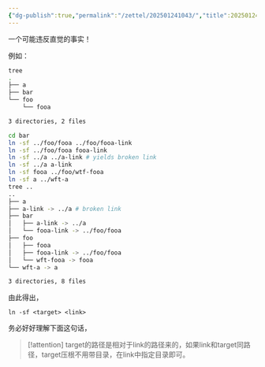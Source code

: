 ```yaml
---
{"dg-publish":true,"permalink":"/zettel/202501241043/","title":202501241043,"tags":["linux","softlink","软连接","ln-command"]}
---
```


一个可能违反直觉的事实！

例如：

```bash
tree
.
├── a
├── bar
└── foo
    └── fooa

3 directories, 2 files

cd bar
ln -sf ../foo/fooa ../foo/fooa-link
ln -sf ../foo/fooa fooa-link
ln -sf ../a ../a-link # yields broken link
ln -sf ../a a-link
ln -sf fooa ../foo/wtf-fooa
ln -sf a ../wft-a
tree ..
..
├── a
├── a-link -> ../a # broken link
├── bar
│   ├── a-link -> ../a
│   └── fooa-link -> ../foo/fooa
├── foo
│   ├── fooa
│   ├── fooa-link -> ../foo/fooa
│   └── wft-fooa -> fooa
└── wft-a -> a

3 directories, 8 files
```

由此得出，

```
ln -sf <target> <link>
```

务必好好理解下面这句话，

> [!attention]
target的路径是相对于link的路径来的，如果link和target同路径，target压根不用带目录，在link中指定目录即可。